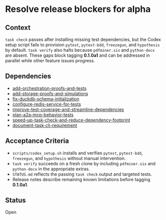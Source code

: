 # Resolve release blockers for alpha

## Context
`task check` passes after installing missing test dependencies, but the Codex
setup script fails to provision `pytest`, `pytest-bdd`, `freezegun`, and
`hypothesis` by default. `task verify` also halts because `pdfminer.six` and
`python-docx` are absent. These gaps block tagging **0.1.0a1** and can be
addressed in parallel while other feature issues progress.

## Dependencies
- [add-orchestration-proofs-and-tests](add-orchestration-proofs-and-tests.md)
- [add-storage-proofs-and-simulations](add-storage-proofs-and-simulations.md)
- [fix-duckdb-schema-initialization](fix-duckdb-schema-initialization.md)
- [configure-redis-service-for-tests](configure-redis-service-for-tests.md)
- [improve-test-coverage-and-streamline-dependencies](
  archive/improve-test-coverage-and-streamline-dependencies.md)
- [plan-a2a-mcp-behavior-tests](plan-a2a-mcp-behavior-tests.md)
- [speed-up-task-check-and-reduce-dependency-footprint](
  speed-up-task-check-and-reduce-dependency-footprint.md)
- [document-task-cli-requirement](document-task-cli-requirement.md)

## Acceptance Criteria
- `scripts/codex_setup.sh` installs and verifies `pytest`, `pytest-bdd`,
  `freezegun`, and `hypothesis` without manual intervention.
- `task verify` succeeds on a fresh clone by including `pdfminer.six` and
  `python-docx` in the appropriate extras.
- `STATUS.md` reflects the passing `task check` output and targeted tests.
- Release notes describe remaining known limitations before tagging **0.1.0a1**.

## Status
Open
